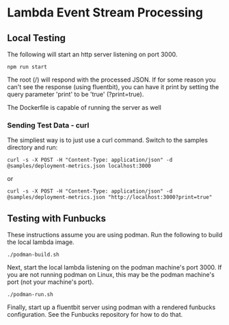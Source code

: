 # Lambda Event Stream Processing

## Local Testing

The following will start an http server listening on port 3000.

```
npm run start
```

The root (/) will respond with the processed JSON. If for some reason you can't see the response (using fluentbit), you can have it print by setting the query parameter 'print' to be 'true' (?print=true).

The Dockerfile is capable of running the server as well

### Sending Test Data - curl

The simpliest way is to just use a curl command. Switch to the samples directory and run:

```
curl -s -X POST -H "Content-Type: application/json" -d @samples/deployment-metrics.json localhost:3000
```
or
```
curl -s -X POST -H "Content-Type: application/json" -d @samples/deployment-metrics.json "http://localhost:3000?print=true"
```

## Testing with Funbucks

These instructions assume you are using podman. Run the following to build the local lambda image.

```
./podman-build.sh
```

Next, start the local lambda listening on the podman machine's port 3000. If you are not running podman on Linux, this may be the podman machine's port (not your machine's port).

```
./podman-run.sh
```

Finally, start up a fluentbit server using podman with a rendered funbucks configuration. See the Funbucks repository for how to do that.
